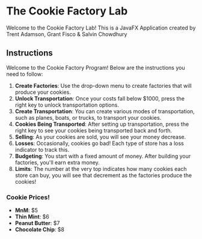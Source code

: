 # The Cookie Factory Lab
Welcome to the Cookie Factory Lab! This is a JavaFX Application created by Trent Adamson, Grant Fisco & Salvin Chowdhury

## Instructions
Welcome to the Cookie Factory Program! Below are the instructions you need to follow:

1. **Create Factories**: Use the drop-down menu to create factories that will produce your cookies.
2. **Unlock Transportation**: Once your costs fall below $1000, press the right key to unlock transportation options.
3. **Create Transportation**: You can create various modes of transportation, such as planes, boats, or trucks, to transport 
your cookies.
4. **Cookies Being Transported**: After setting up transportation, press the right key to see your cookies 
being transported back and forth.
5. **Selling**: As your cookies are sold, you will see your money decrease.
6. **Losses**: Occasionally, cookies go bad! Each type of store has a loss indicator to track this.
7. **Budgeting**: You start with a fixed amount of money. After building your factories, you'll earn extra money.
8. **Limits**: The number at the very top indicates how many cookies each store can buy, you will see that decrement 
as the factories produce the cookies!

### Cookie Prices!
- **MnM**: $5
- **Thin Mint**: $6
- **Peanut Butter**: $7
- **Chocolate Chip**: $8
